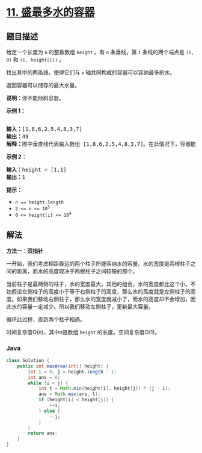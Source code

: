 # [11. 盛最多水的容器](https://leetcode.cn/problems/container-with-most-water)

## 题目描述

<p>给定一个长度为 <code>n</code> 的整数数组&nbsp;<code>height</code>&nbsp;。有&nbsp;<code>n</code>&nbsp;条垂线，第 <code>i</code> 条线的两个端点是&nbsp;<code>(i, 0)</code>&nbsp;和&nbsp;<code>(i, height[i])</code>&nbsp;。</p>

<p>找出其中的两条线，使得它们与&nbsp;<code>x</code>&nbsp;轴共同构成的容器可以容纳最多的水。</p>

<p>返回容器可以储存的最大水量。</p>

<p><strong>说明：</strong>你不能倾斜容器。</p>

<p><strong>示例 1：</strong></p>

<p><img alt="" src="https://gcore.jsdelivr.net/gh/doocs/leetcode@main/solution/0000-0099/0011.Container%20With%20Most%20Water/images/question_11.jpg" /></p>

<pre>
<strong>输入：</strong>[1,8,6,2,5,4,8,3,7]
<strong>输出：</strong>49 
<strong>解释：</strong>图中垂直线代表输入数组 [1,8,6,2,5,4,8,3,7]。在此情况下，容器能够容纳水（表示为蓝色部分）的最大值为&nbsp;49。</pre>

<p><strong>示例 2：</strong></p>

<pre>
<strong>输入：</strong>height = [1,1]
<strong>输出：</strong>1
</pre>

<p><strong>提示：</strong></p>

<ul>
	<li><code>n == height.length</code></li>
	<li><code>2 &lt;= n &lt;= 10<sup>5</sup></code></li>
	<li><code>0 &lt;= height[i] &lt;= 10<sup>4</sup></code></li>
</ul>

## 解法

**方法一：双指针**

一开始，我们考虑相距最远的两个柱子所能容纳水的容量。水的宽度是两根柱子之间的距离，而水的高度取决于两根柱子之间较短的那个。

当前柱子是最两侧的柱子，水的宽度最大，其他的组合，水的宽度都比这个小。不妨假设左侧柱子的高度小于等于右侧柱子的高度，那么水的高度就是左侧柱子的高度。如果我们移动右侧柱子，那么水的宽度就减小了，而水的高度却不会增加，因此水的容量一定减少。所以我们移动左侧柱子，更新最大容量。

循环此过程，直到两个柱子相遇。

时间复杂度O(n)，其中n是数组 `height` 的长度。空间复杂度O(1)。

### **Java**

```java
class Solution {
    public int maxArea(int[] height) {
        int i = 0, j = height.length - 1;
        int ans = 0;
        while (i < j) {
            int t = Math.min(height[i], height[j]) * (j - i);
            ans = Math.max(ans, t);
            if (height[i] < height[j]) {
                ++i;
            } else {
                --j;
            }
        }
        return ans;
    }
}
```

